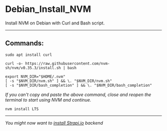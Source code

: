 # Debian_Install_NVM

Install NVM on Debian with Curl and Bash script.

---

## Commands:
```
sudo apt install curl
```

```
curl -o- https://raw.githubusercontent.com/nvm-sh/nvm/v0.35.3/install.sh | bash
```

```
export NVM_DIR="$HOME/.nvm"
[ -s "$NVM_DIR/nvm.sh" ] && \. "$NVM_DIR/nvm.sh" 
[ -s "$NVM_DIR/bash_completion" ] && \. "$NVM_DIR/bash_completion"
```

*If you can't copy and paste the above command, close and reopen the terminal to start using NVM and continue.*

```
nvm install LTS
```

---

*You might now want to [install Strapi.io](https://github.com/brettjrea/Debian_Strapi_Backend_API) backend*
